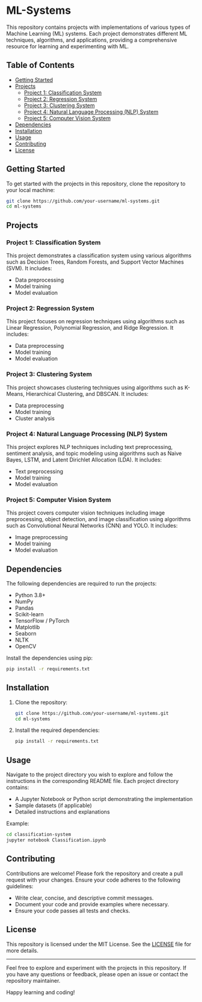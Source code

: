 # ML-Systems

This repository contains projects with implementations of various types of Machine Learning (ML) systems. Each project demonstrates different ML techniques, algorithms, and applications, providing a comprehensive resource for learning and experimenting with ML.

## Table of Contents

- [Getting Started](#getting-started)
- [Projects](#projects)
  - [Project 1: Classification System](#project-1-classification-system)
  - [Project 2: Regression System](#project-2-regression-system)
  - [Project 3: Clustering System](#project-3-clustering-system)
  - [Project 4: Natural Language Processing (NLP) System](#project-4-natural-language-processing-nlp-system)
  - [Project 5: Computer Vision System](#project-5-computer-vision-system)
- [Dependencies](#dependencies)
- [Installation](#installation)
- [Usage](#usage)
- [Contributing](#contributing)
- [License](#license)

## Getting Started

To get started with the projects in this repository, clone the repository to your local machine:

```bash
git clone https://github.com/your-username/ml-systems.git
cd ml-systems
```

## Projects

### Project 1: Classification System

This project demonstrates a classification system using various algorithms such as Decision Trees, Random Forests, and Support Vector Machines (SVM). It includes:

- Data preprocessing
- Model training
- Model evaluation

### Project 2: Regression System

This project focuses on regression techniques using algorithms such as Linear Regression, Polynomial Regression, and Ridge Regression. It includes:

- Data preprocessing
- Model training
- Model evaluation

### Project 3: Clustering System

This project showcases clustering techniques using algorithms such as K-Means, Hierarchical Clustering, and DBSCAN. It includes:

- Data preprocessing
- Model training
- Cluster analysis

### Project 4: Natural Language Processing (NLP) System

This project explores NLP techniques including text preprocessing, sentiment analysis, and topic modeling using algorithms such as Naive Bayes, LSTM, and Latent Dirichlet Allocation (LDA). It includes:

- Text preprocessing
- Model training
- Model evaluation

### Project 5: Computer Vision System

This project covers computer vision techniques including image preprocessing, object detection, and image classification using algorithms such as Convolutional Neural Networks (CNN) and YOLO. It includes:

- Image preprocessing
- Model training
- Model evaluation

## Dependencies

The following dependencies are required to run the projects:

- Python 3.8+
- NumPy
- Pandas
- Scikit-learn
- TensorFlow / PyTorch
- Matplotlib
- Seaborn
- NLTK
- OpenCV

Install the dependencies using pip:

```bash
pip install -r requirements.txt
```

## Installation

1. Clone the repository:
   ```bash
   git clone https://github.com/your-username/ml-systems.git
   cd ml-systems
   ```

2. Install the required dependencies:
   ```bash
   pip install -r requirements.txt
   ```

## Usage

Navigate to the project directory you wish to explore and follow the instructions in the corresponding README file. Each project directory contains:

- A Jupyter Notebook or Python script demonstrating the implementation
- Sample datasets (if applicable)
- Detailed instructions and explanations

Example:

```bash
cd classification-system
jupyter notebook Classification.ipynb
```

## Contributing

Contributions are welcome! Please fork the repository and create a pull request with your changes. Ensure your code adheres to the following guidelines:

- Write clear, concise, and descriptive commit messages.
- Document your code and provide examples where necessary.
- Ensure your code passes all tests and checks.

## License

This repository is licensed under the MIT License. See the [LICENSE](LICENSE) file for more details.

---

Feel free to explore and experiment with the projects in this repository. If you have any questions or feedback, please open an issue or contact the repository maintainer.

Happy learning and coding!
